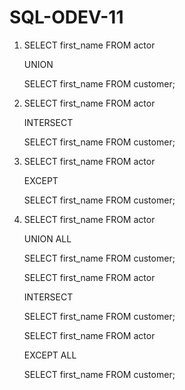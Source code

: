 # SQL-ODEV-11

1) SELECT first_name FROM actor
   
   UNION
   
   SELECT first_name FROM customer;
   
2) SELECT first_name FROM actor
   
   INTERSECT
   
   SELECT first_name FROM customer;

3) SELECT first_name FROM actor
   
   EXCEPT
   
   SELECT first_name FROM customer;
   
4) SELECT first_name FROM actor
   
   UNION ALL
   
   SELECT first_name FROM customer;

   SELECT first_name FROM actor
   
   INTERSECT
   
   SELECT first_name FROM customer;

   SELECT first_name FROM actor
   
   EXCEPT ALL
   
   SELECT first_name FROM customer;
